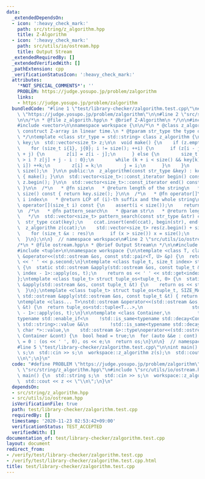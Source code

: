 ```yaml
---
data:
  _extendedDependsOn:
  - icon: ':heavy_check_mark:'
    path: src/string/z_algorithm.hpp
    title: Z-Algorithm
  - icon: ':heavy_check_mark:'
    path: src/utils/io/ostream.hpp
    title: Output Stream
  _extendedRequiredBy: []
  _extendedVerifiedWith: []
  _pathExtension: cpp
  _verificationStatusIcon: ':heavy_check_mark:'
  attributes:
    '*NOT_SPECIAL_COMMENTS*': ''
    PROBLEM: https://judge.yosupo.jp/problem/zalgorithm
    links:
    - https://judge.yosupo.jp/problem/zalgorithm
  bundledCode: "#line 1 \"test/library-checker/zalgorithm.test.cpp\"\n#define PROBLEM\
    \ \"https://judge.yosupo.jp/problem/zalgorithm\"\n\n#line 2 \"src/string/z_algorithm.hpp\"\
    \n\n/*\n * @file z_algorith.hpp\n * @brief Z-Algorithm\n */\n\n#include <string>\n\
    #include <vector>\n\nnamespace workspace {\n\n/*\n * @class z_algorithm\n * @brief\
    \ construct Z-array in linear time.\n * @tparam str_type the type of string\n\
    \ */\ntemplate <class str_type = std::string> class z_algorithm {\n  str_type\
    \ key;\n  std::vector<size_t> z;\n\n  void make() {\n    if (z.empty()) return;\n\
    \    for (size_t i{1}, j{0}; i != size(); ++i) {\n      if (z[i - j] + i < z[j]\
    \ + j) {\n        z[i] = z[i - j];\n      } else {\n        size_t k{z[j] + j\
    \ > i ? z[j] + j - i : 0};\n        while (k + i < size() && key[k] == key[k +\
    \ i]) ++k;\n        z[i] = k;\n        j = i;\n      }\n    }\n    z.front() =\
    \ size();\n  }\n\n public:\n  z_algorithm(const str_type &key) : key(key), z(size())\
    \ { make(); }\n\n  std::vector<size_t>::const_iterator begin() const { return\
    \ z.begin(); }\n\n  std::vector<size_t>::const_iterator end() const { return z.end();\
    \ }\n\n  /*\n   * @fn size\n   * @return length of the string\n   */\n  size_t\
    \ size() const { return key.size(); }\n\n  /*\n   * @fn operator[]\n   * @param\
    \ i index\n   * @return LCP of (i)-th suffix and the whole string\n   */\n  size_t\
    \ operator[](size_t i) const {\n    assert(i < size());\n    return z[i];\n  }\n\
    \n  /*\n   * @fn pattern_search\n   * @param str\n   * @return length of the string\n\
    \   */\n  std::vector<size_t> pattern_search(const str_type &str) const {\n  \
    \  str_type ccat(key);\n    ccat.insert(end(ccat), begin(str), end(str));\n  \
    \  z_algorithm z(ccat);\n    std::vector<size_t> res(z.begin() + size(), z.end());\n\
    \    for (size_t &x : res)\n      if (x > size()) x = size();\n    return res;\n\
    \  }\n};\n\n}  // namespace workspace\n#line 2 \"src/utils/io/ostream.hpp\"\n\n\
    /*\n * @file ostream.hpp\n * @brief Output Stream\n */\n\n#include <iostream>\n\
    #include <tuple>\n\nnamespace workspace {\n\ntemplate <class T, class U>\nstd::ostream\
    \ &operator<<(std::ostream &os, const std::pair<T, U> &p) {\n  return os << p.first\
    \ << ' ' << p.second;\n}\ntemplate <class tuple_t, size_t index> struct tuple_os\
    \ {\n  static std::ostream &apply(std::ostream &os, const tuple_t &t) {\n    tuple_os<tuple_t,\
    \ index - 1>::apply(os, t);\n    return os << ' ' << std::get<index>(t);\n  }\n\
    };\ntemplate <class tuple_t> struct tuple_os<tuple_t, 0> {\n  static std::ostream\
    \ &apply(std::ostream &os, const tuple_t &t) {\n    return os << std::get<0>(t);\n\
    \  }\n};\ntemplate <class tuple_t> struct tuple_os<tuple_t, SIZE_MAX> {\n  static\
    \ std::ostream &apply(std::ostream &os, const tuple_t &t) { return os; }\n};\n\
    \ntemplate <class... T>\nstd::ostream &operator<<(std::ostream &os, const std::tuple<T...>\
    \ &t) {\n  return tuple_os<std::tuple<T...>,\n                  std::tuple_size<std::tuple<T...>>::value\
    \ - 1>::apply(os, t);\n}\n\ntemplate <class Container,\n          typename = decltype(std::begin(std::declval<Container>()))>\n\
    typename std::enable_if<\n    !std::is_same<typename std::decay<Container>::type,\
    \ std::string>::value &&\n        !std::is_same<typename std::decay<Container>::type,\
    \ char *>::value,\n    std::ostream &>::type\noperator<<(std::ostream &os, const\
    \ Container &cont) {\n  bool head = true;\n  for (auto &&e : cont) head ? head\
    \ = 0 : (os << ' ', 0), os << e;\n  return os;\n}\n\n}  // namespace workspace\n\
    #line 5 \"test/library-checker/zalgorithm.test.cpp\"\n\nint main() {\n  std::string\
    \ s;\n  std::cin >> s;\n  workspace::z_algorithm z(s);\n  std::cout << z << \"\
    \\n\";\n}\n"
  code: "#define PROBLEM \"https://judge.yosupo.jp/problem/zalgorithm\"\n\n#include\
    \ \"src/string/z_algorithm.hpp\"\n#include \"src/utils/io/ostream.hpp\"\n\nint\
    \ main() {\n  std::string s;\n  std::cin >> s;\n  workspace::z_algorithm z(s);\n\
    \  std::cout << z << \"\\n\";\n}\n"
  dependsOn:
  - src/string/z_algorithm.hpp
  - src/utils/io/ostream.hpp
  isVerificationFile: true
  path: test/library-checker/zalgorithm.test.cpp
  requiredBy: []
  timestamp: '2020-11-23 02:53:42+09:00'
  verificationStatus: TEST_ACCEPTED
  verifiedWith: []
documentation_of: test/library-checker/zalgorithm.test.cpp
layout: document
redirect_from:
- /verify/test/library-checker/zalgorithm.test.cpp
- /verify/test/library-checker/zalgorithm.test.cpp.html
title: test/library-checker/zalgorithm.test.cpp
---
```

